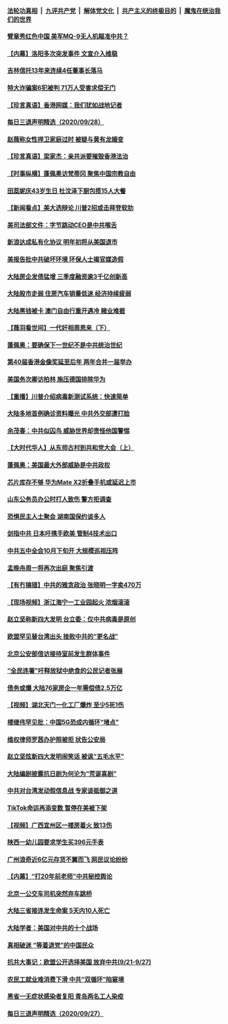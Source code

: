 

####  [法轮功真相](../../../../basic/blob/master/README.md?t=09291331) &nbsp;|&nbsp; [九评共产党](../../../../9ping.md/blob/master/README.md?t=09291331) &nbsp;|&nbsp; [解体党文化](../../../../jtdwh.md/blob/master/README.md?t=09291331)  &nbsp;|&nbsp; [共产主义的终极目的](../../../../gczydzjmd.md/blob/master/README.md?t=09291331) &nbsp;|&nbsp; [魔鬼在统治我们的世界](../../../../mgztzwmdsj.md/blob/master/README.md?t=09291331) 

#### [臂章秀红色中国 美军MQ-9无人机瞄准中共？](../pages/nsc413/n12438361.md?t=09291331) 

#### [【内幕】洛阳多次突发事件 文宣介入维稳](../pages/nsc413/n12430560.md?t=09291331) 

#### [吉林信托13年来连续4任董事长落马](../pages/nsc413/n12437797.md?t=09291331) 

#### [特大诈骗案6犯被判 71万人受害求偿无门](../pages/nsc413/n12438023.md?t=09291331) 


#### [【珍言真语】香港网媒：我们犹如战地记者](../pages/nsc413/n12436322.md?t=09291331) 

#### [每日三退声明精选（2020/09/28）](../pages/nsc413/n12438107.md?t=09291331) 

#### [赵薇称女性捍卫家庭过时 被疑与黄有龙婚变](../pages/nsc413/n12437628.md?t=09291331) 

#### [【珍言真语】梁家杰：亲共派要摧毁香港法治](../pages/nsc413/n12436254.md?t=09291331) 

#### [【时事纵横】蓬佩奥访梵蒂冈 聚焦中国宗教自由](../pages/nsc413/n12435503.md?t=09291331) 

#### [田蕊妮庆43岁生日 杜汶泽下厨包揽15人大餐](../pages/nsc413/n12437346.md?t=09291331) 

#### [【新闻看点】美大选辩论 川普2招或击拜登软肋](../pages/nsc413/n12437421.md?t=09291331) 

#### [美司法部文件：字节跳动CEO是中共喉舌](../pages/nsc413/n12434867.md?t=09291331) 

#### [新浪达成私有化协议 明年初将从美国退市](../pages/nsc413/n12437630.md?t=09291331) 

#### [美报告批中共破坏环境 环保人士揭官媒造假](../pages/nsc413/n12437557.md?t=09291331) 

#### [大陆房企发债猛增 三季度融资逾3千亿创新高](../pages/nsc413/n12437427.md?t=09291331) 

#### [大陆股市走弱 住房汽车销量低迷 经济持续疲弱](../pages/nsc413/n12437459.md?t=09291331) 

#### [大陆黑钱被卡 澳门自由行重开遇冷 赌业难捱](../pages/nsc413/n12437520.md?t=09291331) 

#### [【薇羽看世间】一代奸相周恩来（下）](../pages/nsc413/n12437445.md?t=09291331) 

#### [蓬佩奥：要确保下一世纪不是中共统治世纪](../pages/nsc413/n12437431.md?t=09291331) 

#### [第40届香港金像奖延至后年 两年合并一届举办](../pages/nsc413/n12437172.md?t=09291331) 

#### [美国务次卿访柏林 施压德国排除华为](../pages/nsc413/n12437480.md?t=09291331) 

#### [【重播】川普介绍病毒新测试系统：快速简单](../pages/nsc413/n12437024.md?t=09291331) 

#### [大陆多地首例确诊资料曝光 中共外交部遭打脸](../pages/nsc413/n12434837.md?t=09291331) 

#### [余茂春：中共似囚鸟 威胁世界却责怪他国警惕](../pages/nsc413/n12437290.md?t=09291331) 

#### [【大时代华人】从东师古村到共和党大会（上）](../pages/nsc413/n12437153.md?t=09291331) 

#### [蓬佩奥：美国最大外部威胁是中共政权](../pages/nsc413/n12437237.md?t=09291331) 

#### [芯片库存不够 华为Mate X2折叠手机或延迟上市](../pages/nsc413/n12437232.md?t=09291331) 

#### [山东公务员办公时打人致伤 警方拒调查](../pages/nsc413/n12437234.md?t=09291331) 

#### [恐惧民主人士聚会 湖南国保约谈多人](../pages/nsc413/n12436916.md?t=09291331) 

#### [剑指中共 日本吁携手欧美 管制4技术出口](../pages/nsc413/n12436837.md?t=09291331) 

#### [中共五中全会10月下旬开 大规模巡视压阵](../pages/nsc413/n12436922.md?t=09291331) 

#### [孟晚舟周一将再次出庭 聚焦引渡](../pages/nsc413/n12436447.md?t=09291331) 

#### [【有冇搞错】中共的雅贪政治 张晓明一字卖470万](../pages/nsc413/n12436809.md?t=09291331) 

#### [【现场视频】浙江海宁一工业园起火 浓烟滚滚](../pages/nsc413/n12436952.md?t=09291331) 

#### [赵立坚称新四大发明 台立委：仅中共病毒是原创](../pages/nsc413/n12436693.md?t=09291331) 

#### [欧盟罕见替台湾出头 挫败中共的“更名战”](../pages/nsc413/n12436713.md?t=09291331) 

#### [北京公安部信访接待室前发生群体事件](../pages/nsc413/n12436411.md?t=09291331) 

#### [“全民连署”吁释放狱中绝食的公民记者张展](../pages/nsc413/n12436367.md?t=09291331) 

#### [债务或爆 大陆76家房企一年需偿债2.5万亿](../pages/nsc413/n12435875.md?t=09291331) 

#### [【视频】湖北天门一化工厂爆炸 至少5死1伤](../pages/nsc413/n12436342.md?t=09291331) 

#### [楼继伟罕见批：中国5G恐成内循环“堵点”](../pages/nsc413/n12436151.md?t=09291331) 

#### [维权律师罗茜办护照被拒 状告公安局](../pages/nsc413/n12436048.md?t=09291331) 

#### [赵立坚炫新四大发明闹笑话 被讽“五毛水平”](../pages/nsc413/n12436107.md?t=09291331) 

#### [大陆编剧披露抗日剧为何沦为“荒诞喜剧”](../pages/nsc413/n12434855.md?t=09291331) 

#### [中共对台湾发动假信息战 专家谈抵御之道](../pages/nsc413/n12434198.md?t=09291331) 

#### [TikTok命运再添变数 暂停在美被下架](../pages/nsc413/n12436108.md?t=09291331) 

#### [【视频】广西宜州区一楼房着火 致13伤](../pages/nsc413/n12436006.md?t=09291331) 

#### [陕西一幼儿园要求学生买396元手表](../pages/nsc413/n12435665.md?t=09291331) 

#### [广州浪奇近6亿元存货不翼而飞 网民议论纷纷](../pages/nsc413/n12435085.md?t=09291331) 

#### [【内幕】“打20年前老师”中共秘控舆论](../pages/nsc413/n12431497.md?t=09291331) 

#### [北京一公交车司机突然弃车跳桥](../pages/nsc413/n12435600.md?t=09291331) 

#### [大陆三省接连发生命案 5天内10人死亡](../pages/nsc413/n12435356.md?t=09291331) 

#### [大陆学者：美国对中共的十个战场](../pages/nsc413/n12435447.md?t=09291331) 

#### [真相破迷 “等着退党”的中国民众](../pages/nsc413/n12434558.md?t=09291331) 

#### [抗共大事记：欧盟公开选择美国 放弃中共(9/21-9/27)](../pages/nsc413/n12434868.md?t=09291331) 


#### [农民工就业难消费下滑 中共“双循环”陷窘境](../pages/nsc413/n12435007.md?t=09291331) 

#### [黑省一无症状感染者复阳 青岛两名工人染疫](../pages/nsc413/n12428913.md?t=09291331) 

#### [每日三退声明精选（2020/09/27）](../pages/nsc413/n12435063.md?t=09291331) 

